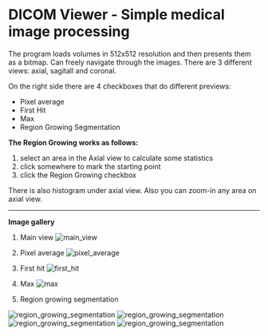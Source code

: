 # DICOM Viewer - Simple medical image processing

The program loads volumes in 512x512 resolution and then presents them as a bitmap. Can freely navigate through the images. 
There are 3 different views: axial, sagitall and coronal.

On the right side there are 4 checkboxes that do different previews:
* Pixel average
* First Hit
* Max
* Region Growing Segmentation



**The Region Growing works as follows:**

1. select an area in the Axial view to calculate some statistics
2. click somewhere to mark the starting point
3. click the Region Growing checkbox




There is also histogram under axial view.
Also you can zoom-in any area on axial view.

---

**Image gallery**

1. Main view
![main_view](https://github.com/TomaszMajek/images-for-readme/blob/main/Main1.1.png)

2. Pixel average
![pixel_average](https://github.com/TomaszMajek/images-for-readme/blob/main/2021-06-14%20(1).png)

3. First hit
![first_hit](https://github.com/TomaszMajek/images-for-readme/blob/main/2021-06-14%20(2).png)

4. Max
![max](https://github.com/TomaszMajek/images-for-readme/blob/main/2021-06-14%20(3).png)

5. Region growing segmentation

![region_growing_segmentation](https://github.com/TomaszMajek/images-for-readme/blob/main/5.png)
![region_growing_segmentation](https://github.com/TomaszMajek/images-for-readme/blob/main/3.png)
![region_growing_segmentation](https://github.com/TomaszMajek/images-for-readme/blob/main/6.png)
![region_growing_segmentation](https://github.com/TomaszMajek/images-for-readme/blob/main/7.png)

